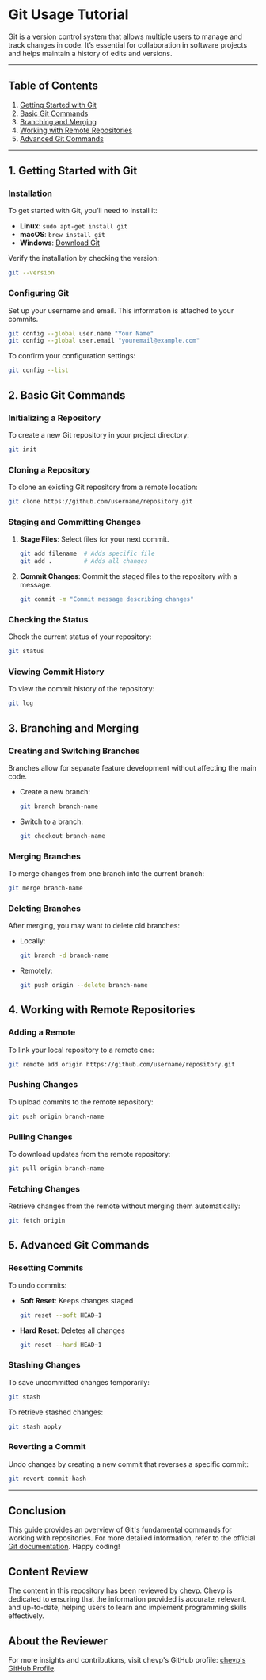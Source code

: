 
# Git Usage Tutorial

Git is a version control system that allows multiple users to manage and track changes in code. It’s essential for collaboration in software projects and helps maintain a history of edits and versions.

---

## Table of Contents

1. [Getting Started with Git](#getting-started-with-git)
2. [Basic Git Commands](#basic-git-commands)
3. [Branching and Merging](#branching-and-merging)
4. [Working with Remote Repositories](#working-with-remote-repositories)
5. [Advanced Git Commands](#advanced-git-commands)

---

## 1. Getting Started with Git

### Installation

To get started with Git, you’ll need to install it:

- **Linux**: `sudo apt-get install git`
- **macOS**: `brew install git`
- **Windows**: [Download Git](https://git-scm.com/download/win)

Verify the installation by checking the version:
```bash
git --version
```

### Configuring Git

Set up your username and email. This information is attached to your commits.

```bash
git config --global user.name "Your Name"
git config --global user.email "youremail@example.com"
```

To confirm your configuration settings:
```bash
git config --list
```

## 2. Basic Git Commands

### Initializing a Repository

To create a new Git repository in your project directory:
```bash
git init
```

### Cloning a Repository

To clone an existing Git repository from a remote location:
```bash
git clone https://github.com/username/repository.git
```

### Staging and Committing Changes

1. **Stage Files**: Select files for your next commit.
   ```bash
   git add filename  # Adds specific file
   git add .         # Adds all changes
   ```

2. **Commit Changes**: Commit the staged files to the repository with a message.
   ```bash
   git commit -m "Commit message describing changes"
   ```

### Checking the Status

Check the current status of your repository:
```bash
git status
```

### Viewing Commit History

To view the commit history of the repository:
```bash
git log
```

## 3. Branching and Merging

### Creating and Switching Branches

Branches allow for separate feature development without affecting the main code.

- Create a new branch:
  ```bash
  git branch branch-name
  ```

- Switch to a branch:
  ```bash
  git checkout branch-name
  ```

### Merging Branches

To merge changes from one branch into the current branch:
```bash
git merge branch-name
```

### Deleting Branches

After merging, you may want to delete old branches:

- Locally:
  ```bash
  git branch -d branch-name
  ```

- Remotely:
  ```bash
  git push origin --delete branch-name
  ```

## 4. Working with Remote Repositories

### Adding a Remote

To link your local repository to a remote one:
```bash
git remote add origin https://github.com/username/repository.git
```

### Pushing Changes

To upload commits to the remote repository:
```bash
git push origin branch-name
```

### Pulling Changes

To download updates from the remote repository:
```bash
git pull origin branch-name
```

### Fetching Changes

Retrieve changes from the remote without merging them automatically:
```bash
git fetch origin
```

## 5. Advanced Git Commands

### Resetting Commits

To undo commits:

- **Soft Reset**: Keeps changes staged
  ```bash
  git reset --soft HEAD~1
  ```

- **Hard Reset**: Deletes all changes
  ```bash
  git reset --hard HEAD~1
  ```

### Stashing Changes

To save uncommitted changes temporarily:
```bash
git stash
```

To retrieve stashed changes:
```bash
git stash apply
```

### Reverting a Commit

Undo changes by creating a new commit that reverses a specific commit:
```bash
git revert commit-hash
```

---

## Conclusion

This guide provides an overview of Git's fundamental commands for working with repositories. For more detailed information, refer to the official [Git documentation](https://git-scm.com/doc). Happy coding!

## Content Review

The content in this repository has been reviewed by [chevp](https://github.com/chevp). Chevp is dedicated to ensuring that the information provided is accurate, relevant, and up-to-date, helping users to learn and implement programming skills effectively.

## About the Reviewer

For more insights and contributions, visit chevp's GitHub profile: [chevp's GitHub Profile](https://github.com/chevp).
